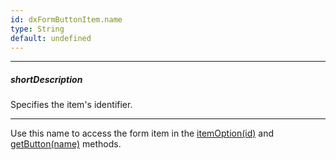 ```yaml
---
id: dxFormButtonItem.name
type: String
default: undefined
---
```

---
##### shortDescription
Specifies the item's identifier.

---
Use this name to access the form item in the [itemOption(id)](/Documentation/ApiReference/UI_Widgets/dxForm/Methods/#itemOptionid) and [getButton(name)](/Documentation/ApiReference/UI_Widgets/dxForm/Methods/#getButtonname) methods.